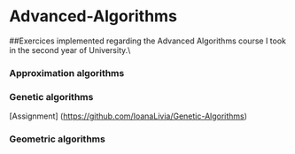 # Advanced-Algorithms
##Exercices implemented regarding the Advanced Algorithms course I took in the second year of University.\

### Approximation algorithms

### Genetic algorithms
[Assignment] (https://github.com/IoanaLivia/Genetic-Algorithms)

### Geometric algorithms
